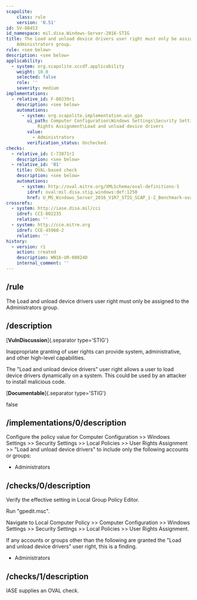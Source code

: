 ```yaml
---
scapolite:
    class: rule
    version: '0.51'
id: SV-88453
id_namespace: mil.disa.Windows-Server-2016-STIG
title: The Load and unload device drivers user right must only be assigned to the
    Administrators group.
rule: <see below>
description: <see below>
applicability:
  - system: org.scapolite.xccdf.applicability
    weight: 10.0
    selected: false
    role: ''
    severity: medium
implementations:
  - relative_id: F-80239r1
    description: <see below>
    automations:
      - system: org.scapolite.implementation.win_gpo
        ui_path: Computer Configuration\Windows Settings\Security Settings\Local Policies\User
            Rights Assignment\Load and unload device drivers
        value:
          - Administrators
        verification_status: Unchecked.
checks:
  - relative_id: C-73871r1
    description: <see below>
  - relative_id: '01'
    title: OVAL-based check
    description: <see below>
    automations:
      - system: http://oval.mitre.org/XMLSchema/oval-definitions-5
        idref: oval:mil.disa.stig.windows:def:1250
        href: U_MS_Windows_Server_2016_V1R7_STIG_SCAP_1-2_Benchmark-oval.xml
crossrefs:
  - system: http://iase.disa.mil/cci
    idref: CCI-002235
    relation: ''
  - system: http://cce.mitre.org
    idref: CCE-45960-2
    relation: ''
history:
  - version: r1
    action: created
    description: WN16-UR-000240
    internal_comment: ''
---
```



## /rule

The Load and unload device drivers user right must only be assigned to the Administrators group.

## /description

[**VulnDiscussion**]{.separator type='STIG'}

Inappropriate granting of user rights can provide system, administrative, and other high-level capabilities.

The "Load and unload device drivers" user right allows a user to load device drivers dynamically on a system. This could be used by an attacker to install malicious code.

[**Documentable**]{.separator type='STIG'}

false

## /implementations/0/description

Configure the policy value for Computer Configuration >> Windows Settings >> Security Settings >> Local Policies >> User Rights Assignment >> "Load and unload device drivers" to include only the following accounts or groups:

- Administrators

## /checks/0/description

Verify the effective setting in Local Group Policy Editor.

Run "gpedit.msc".

Navigate to Local Computer Policy >> Computer Configuration >> Windows Settings >> Security Settings >> Local Policies >> User Rights Assignment.

If any accounts or groups other than the following are granted the "Load and unload device drivers" user right, this is a finding.

- Administrators

## /checks/1/description

IASE supplies an OVAL check.
